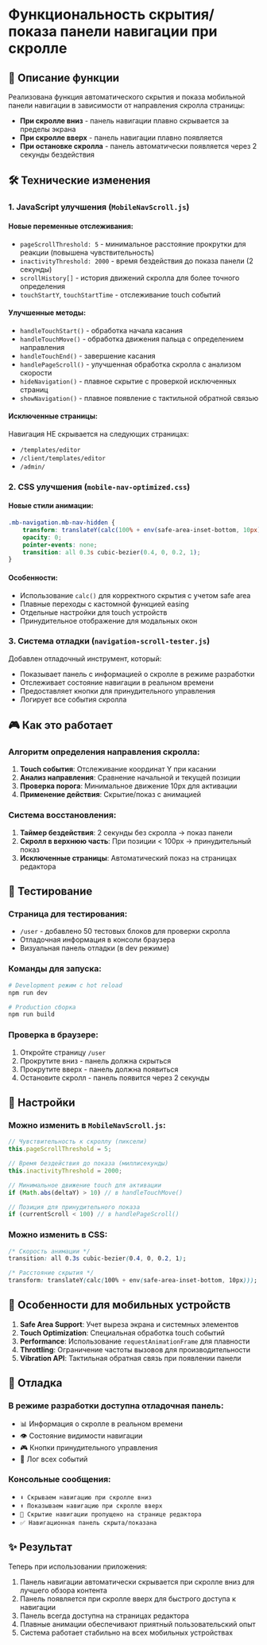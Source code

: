 # Функциональность скрытия/показа панели навигации при скролле

## 🎯 Описание функции

Реализована функция автоматического скрытия и показа мобильной панели навигации в зависимости от направления скролла страницы:

- **При скролле вниз** - панель навигации плавно скрывается за пределы экрана
- **При скролле вверх** - панель навигации плавно появляется
- **При остановке скролла** - панель автоматически появляется через 2 секунды бездействия

## 🛠️ Технические изменения

### 1. JavaScript улучшения (`MobileNavScroll.js`)

#### Новые переменные отслеживания:
- `pageScrollThreshold: 5` - минимальное расстояние прокрутки для реакции (повышена чувствительность)
- `inactivityThreshold: 2000` - время бездействия до показа панели (2 секунды)
- `scrollHistory[]` - история движений скролла для более точного определения
- `touchStartY`, `touchStartTime` - отслеживание touch событий

#### Улучшенные методы:
- `handleTouchStart()` - обработка начала касания
- `handleTouchMove()` - обработка движения пальца с определением направления
- `handleTouchEnd()` - завершение касания
- `handlePageScroll()` - улучшенная обработка скролла с анализом скорости
- `hideNavigation()` - плавное скрытие с проверкой исключенных страниц
- `showNavigation()` - плавное появление с тактильной обратной связью

#### Исключенные страницы:
Навигация НЕ скрывается на следующих страницах:
- `/templates/editor`
- `/client/templates/editor`
- `/admin/`

### 2. CSS улучшения (`mobile-nav-optimized.css`)

#### Новые стили анимации:
```css
.mb-navigation.mb-nav-hidden {
    transform: translateY(calc(100% + env(safe-area-inset-bottom, 10px)));
    opacity: 0;
    pointer-events: none;
    transition: all 0.3s cubic-bezier(0.4, 0, 0.2, 1);
}
```

#### Особенности:
- Использование `calc()` для корректного скрытия с учетом safe area
- Плавные переходы с кастомной функцией easing
- Отдельные настройки для touch устройств
- Принудительное отображение для модальных окон

### 3. Система отладки (`navigation-scroll-tester.js`)

Добавлен отладочный инструмент, который:
- Показывает панель с информацией о скролле в режиме разработки
- Отслеживает состояние навигации в реальном времени
- Предоставляет кнопки для принудительного управления
- Логирует все события скролла

## 🎮 Как это работает

### Алгоритм определения направления скролла:

1. **Touch события**: Отслеживание координат Y при касании
2. **Анализ направления**: Сравнение начальной и текущей позиции
3. **Проверка порога**: Минимальное движение 10px для активации
4. **Применение действия**: Скрытие/показ с анимацией

### Система восстановления:

1. **Таймер бездействия**: 2 секунды без скролла → показ панели
2. **Скролл в верхнюю часть**: При позиции < 100px → принудительный показ
3. **Исключенные страницы**: Автоматический показ на страницах редактора

## 🧪 Тестирование

### Страница для тестирования:
- `/user` - добавлено 50 тестовых блоков для проверки скролла
- Отладочная информация в консоли браузера
- Визуальная панель отладки (в dev режиме)

### Команды для запуска:
```bash
# Development режим с hot reload
npm run dev

# Production сборка
npm run build
```

### Проверка в браузере:
1. Откройте страницу `/user`
2. Прокрутите вниз - панель должна скрыться
3. Прокрутите вверх - панель должна появиться
4. Остановите скролл - панель появится через 2 секунды

## 🔧 Настройки

### Можно изменить в `MobileNavScroll.js`:

```javascript
// Чувствительность к скроллу (пиксели)
this.pageScrollThreshold = 5;

// Время бездействия до показа (миллисекунды)
this.inactivityThreshold = 2000;

// Минимальное движение touch для активации
if (Math.abs(deltaY) > 10) // в handleTouchMove()

// Позиция для принудительного показа
if (currentScroll < 100) // в handlePageScroll()
```

### Можно изменить в CSS:

```css
/* Скорость анимации */
transition: all 0.3s cubic-bezier(0.4, 0, 0.2, 1);

/* Расстояние скрытия */
transform: translateY(calc(100% + env(safe-area-inset-bottom, 10px)));
```

## 📱 Особенности для мобильных устройств

1. **Safe Area Support**: Учет выреза экрана и системных элементов
2. **Touch Optimization**: Специальная обработка touch событий
3. **Performance**: Использование `requestAnimationFrame` для плавности
4. **Throttling**: Ограничение частоты вызовов для производительности
5. **Vibration API**: Тактильная обратная связь при появлении панели

## 🐛 Отладка

### В режиме разработки доступна отладочная панель:
- 📊 Информация о скролле в реальном времени
- 👁️ Состояние видимости навигации
- 🎮 Кнопки принудительного управления
- 📝 Лог всех событий

### Консольные сообщения:
- `⬇️ Скрываем навигацию при скролле вниз`
- `⬆️ Показываем навигацию при скролле вверх`
- `🚫 Скрытие навигации пропущено на странице редактора`
- `✅ Навигационная панель скрыта/показана`

## ✨ Результат

Теперь при использовании приложения:
1. Панель навигации автоматически скрывается при скролле вниз для лучшего обзора контента
2. Панель появляется при скролле вверх для быстрого доступа к навигации
3. Панель всегда доступна на страницах редактора
4. Плавные анимации обеспечивают приятный пользовательский опыт
5. Система работает стабильно на всех мобильных устройствах
